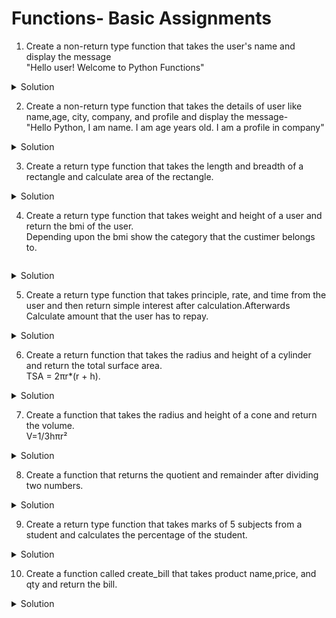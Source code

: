 # Functions- Basic Assignments

1. Create a non-return type function that takes the user's name and display the message\
   "Hello user! Welcome to Python Functions"

<details>

<summary>Solution</summary>

```python
def greeting(user_name):
    print('Hello',user_name,'!Welcome to Python Functions')
    
name=input('Enter your name:')
greeting(name)
```

</details>

2. Create a non-return type function that takes the details of user like name,age, city, company, and profile and display the message-\
   "Hello Python, I am name. I am age years old. I am a profile in company"

<details>

<summary>Solution</summary>

```python
def introduction(user_name,user_age,user_profile,user_company):
    print('Hello Python, I am',user_name,'.I am',user_age,'years old. I am a',user_profile,'in',user_company,'.')

name=input('Enter your name:')
age=int(input('Enter your age:'))
profile=input('Enter Your profile:')
company=input('Enter your company:')

introduction(name,age,profile,company)

```

</details>

3. Create a return type function that takes the length and breadth of a rectangle and calculate area of the rectangle.

<details>

<summary>Solution</summary>

```python
def area_of_rectangle(length,breadth):
    area=length * breadth
    return area

length=int(input('Length of the rectangle:'))
breadth=int(input('breadth of the rectangle:'))

print('Area of the rectangle is ',area_of_rectangle(length,breadth))
```

</details>

4. Create a return type function that takes weight and height of a user and return the bmi of the user.\
   Depending upon the bmi show the category that the custimer belongs to.

<figure><img src="https://2715416193-files.gitbook.io/~/files/v0/b/gitbook-x-prod.appspot.com/o/spaces%2FqrOwR7E0344TGTnSFHoL%2Fuploads%2F9pQ2QH9oIUxU3kt2Yl90%2Fimage.png?alt=media&#x26;token=bb89e37e-e495-4761-a90d-4dd33558c61d" alt=""><figcaption></figcaption></figure>

<details>

<summary>Solution</summary>

```python
def calculate_BMI(weight,height):
    bmi=round(weight / height ** 2 * 10000)
    return bmi


w=int(input('enter Weight:'))
h=int(input('enter height:'))
bmi=calculate_BMI(w,h)
print('Your BMI is:',bmi)

print('Your Category:')

print('Underweight:',bmi<18.5)
print('Normal range:',bmi>=18.5 and bmi<=24.9)
print('Overweight:',bmi>=25.0 and bmi<=29.9)
print('Obese:',bmi>=30)
```

</details>

5. Create a return type function that takes principle, rate, and time from the user and then return simple interest after calculation.Afterwards Calculate amount that the user has to repay.

<details>

<summary>Solution</summary>

```python
def calculate_simple_interest(principle,rate,time):
    simple_interest=principle * rate * time / 100
    return simple_interest

principle=int(input('Enter principle:'))
rate=int(input('Enter Rate:'))
time=int(input('Enter time:'))

si=calculate_simple_interest(principle,rate,time)
print('Your interest charged will be:',si)

amount=principle + si
print('Amount you will repay is',amount,'Rs')

```

</details>

6. Create a return function that takes the radius and height of a cylinder and return the total surface area.\
   TSA = 2πr\*(r + h).

<details>

<summary>Solution</summary>

```python
def total_surface_area_cylinder(radius,height,pi=3.14):
    total_surface_area = 2 * pi * radius *(radius + height)
    return total_surface_area

radius= int(input('Enter radius of the cylinder:'))
height= int(input('Enter height of the cylinder:'))

print('the total surface area of the cylinder is',total_surface_area_cylinder(radius,height))
```

</details>

7. Create a function that takes the radius and height of a cone and return the volume.\
   V=1/3hπr²

<details>

<summary>Solution</summary>

```python
def volume_of_cone(radius,height,pi=3.14):
    volume = (pi * radius ** 2 * height) * 1 / 3
    return volume


radius= int(input('Enter radius of the cone:'))
height= int(input('Enter height of the cone:'))


v= volume_of_cone(radius,height)
print('Volumeof the cone',v)
```

</details>

8. Create a function that returns the quotient and remainder after dividing two numbers.

<details>

<summary>Solution</summary>

```python
def calculate_quotient_remainder(num1,num2):
    res1=num1//num2
    res2=num1%num2
    return res1,res2

a=int(input('enter first number:'))
b=int(input('enter second number:'))

quot,rem=calculate_quotient_remainder(a,b)

print('quotient:',quot)
print('remainder:',rem)

```

</details>

9. Create a return type function that takes marks of 5 subjects from a student and calculates the percentage of the student.

<details>

<summary>Solution</summary>

```python
def percentage(m1,m2,m3,m4,m5):
    sum=m1+m2+m3+m4+m5
    percent= sum * 100/500
    return percent

phys=int(input('Enter Physics marks:'))
chem=int(input('Enter chemistry marks:'))
maths=int(input('Enter maths marks:'))
hindi=int(input('Enter hindi marks:'))
english=int(input('Enter english marks:'))

per=percentage(phys,chem,maths,hindi,english)

print('Your percentage is:',per,'%')
```

</details>

10. Create a function called create\_bill that takes product name,price, and qty and return the bill.

<details>

<summary>Solution</summary>

```python
def create_bill(product_name,product_price,product_qty):
    bill=product_price * product_qty
    return bill

product=input('enter name of the product:')
price=int(input('enter price:'))
quantity=int(input('Enter quantity:'))

amount=create_bill(product,price,quantity)

print('The bill of',product,'of',price,'Rs for',quantity,'pieces is Rs',amount)
```

</details>
